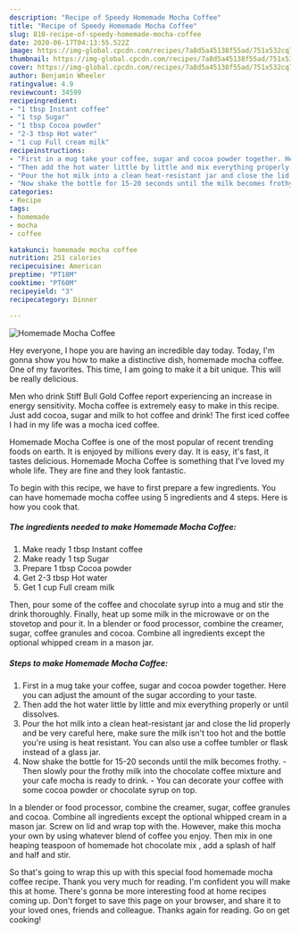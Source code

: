 ```yaml
---
description: "Recipe of Speedy Homemade Mocha Coffee"
title: "Recipe of Speedy Homemade Mocha Coffee"
slug: 810-recipe-of-speedy-homemade-mocha-coffee
date: 2020-06-17T04:13:55.522Z
image: https://img-global.cpcdn.com/recipes/7a8d5a45138f55ad/751x532cq70/homemade-mocha-coffee-recipe-main-photo.jpg
thumbnail: https://img-global.cpcdn.com/recipes/7a8d5a45138f55ad/751x532cq70/homemade-mocha-coffee-recipe-main-photo.jpg
cover: https://img-global.cpcdn.com/recipes/7a8d5a45138f55ad/751x532cq70/homemade-mocha-coffee-recipe-main-photo.jpg
author: Benjamin Wheeler
ratingvalue: 4.9
reviewcount: 34599
recipeingredient:
- "1 tbsp Instant coffee"
- "1 tsp Sugar"
- "1 tbsp Cocoa powder"
- "2-3 tbsp Hot water"
- "1 cup Full cream milk"
recipeinstructions:
- "First in a mug take your coffee, sugar and cocoa powder together. Here you can adjust the amount of the sugar according to your taste."
- "Then add the hot water little by little and mix everything properly or until dissolves."
- "Pour the hot milk into a clean heat-resistant jar and close the lid properly and be very careful here, make sure the milk isn&#39;t too hot and the bottle you&#39;re using is heat resistant. You can also use a coffee tumbler or flask instead of a glass jar."
- "Now shake the bottle for 15-20 seconds until the milk becomes frothy. Then slowly pour the frothy milk into the chocolate coffee mixture and your cafe mocha is ready to drink. You can decorate your coffee with some cocoa powder or chocolate syrup on top."
categories:
- Recipe
tags:
- homemade
- mocha
- coffee

katakunci: homemade mocha coffee 
nutrition: 251 calories
recipecuisine: American
preptime: "PT18M"
cooktime: "PT60M"
recipeyield: "3"
recipecategory: Dinner

---
```



![Homemade Mocha Coffee](https://img-global.cpcdn.com/recipes/7a8d5a45138f55ad/751x532cq70/homemade-mocha-coffee-recipe-main-photo.jpg)

Hey everyone, I hope you are having an incredible day today. Today, I'm gonna show you how to make a distinctive dish, homemade mocha coffee. One of my favorites. This time, I am going to make it a bit unique. This will be really delicious.

Men who drink Stiff Bull Gold Coffee report experiencing an increase in energy sensitivity. Mocha coffee is extremely easy to make in this recipe. Just add cocoa, sugar and milk to hot coffee and drink! The first iced coffee I had in my life was a mocha iced coffee.

Homemade Mocha Coffee is one of the most popular of recent trending foods on earth. It is enjoyed by millions every day. It is easy, it's fast, it tastes delicious. Homemade Mocha Coffee is something that I've loved my whole life. They are fine and they look fantastic.


To begin with this recipe, we have to first prepare a few ingredients. You can have homemade mocha coffee using 5 ingredients and 4 steps. Here is how you cook that.

<!--inarticleads1-->

##### The ingredients needed to make Homemade Mocha Coffee:

1. Make ready 1 tbsp Instant coffee
1. Make ready 1 tsp Sugar
1. Prepare 1 tbsp Cocoa powder
1. Get 2-3 tbsp Hot water
1. Get 1 cup Full cream milk


Then, pour some of the coffee and chocolate syrup into a mug and stir the drink thoroughly. Finally, heat up some milk in the microwave or on the stovetop and pour it. In a blender or food processor, combine the creamer, sugar, coffee granules and cocoa. Combine all ingredients except the optional whipped cream in a mason jar. 

<!--inarticleads2-->

##### Steps to make Homemade Mocha Coffee:

1. First in a mug take your coffee, sugar and cocoa powder together. Here you can adjust the amount of the sugar according to your taste.
1. Then add the hot water little by little and mix everything properly or until dissolves.
1. Pour the hot milk into a clean heat-resistant jar and close the lid properly and be very careful here, make sure the milk isn&#39;t too hot and the bottle you&#39;re using is heat resistant. You can also use a coffee tumbler or flask instead of a glass jar.
1. Now shake the bottle for 15-20 seconds until the milk becomes frothy. - Then slowly pour the frothy milk into the chocolate coffee mixture and your cafe mocha is ready to drink. - You can decorate your coffee with some cocoa powder or chocolate syrup on top.


In a blender or food processor, combine the creamer, sugar, coffee granules and cocoa. Combine all ingredients except the optional whipped cream in a mason jar. Screw on lid and wrap top with the. However, make this mocha your own by using whatever blend of coffee you enjoy. Then mix in one heaping teaspoon of homemade hot chocolate mix , add a splash of half and half and stir. 

So that's going to wrap this up with this special food homemade mocha coffee recipe. Thank you very much for reading. I'm confident you will make this at home. There's gonna be more interesting food at home recipes coming up. Don't forget to save this page on your browser, and share it to your loved ones, friends and colleague. Thanks again for reading. Go on get cooking!
